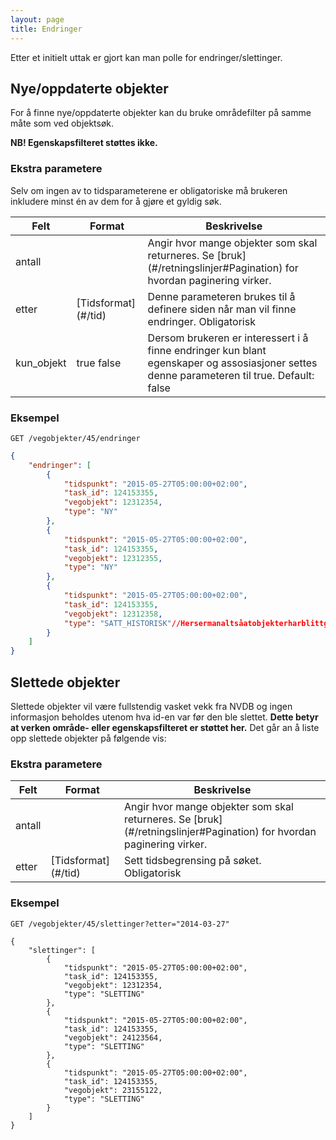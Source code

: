 ```yaml
---
layout: page
title: Endringer
---
```


Etter et initielt uttak er gjort kan man polle for endringer/slettinger.

## Nye/oppdaterte objekter

For å finne nye/oppdaterte objekter kan du bruke områdefilter på samme måte som ved objektsøk. 

**NB! Egenskapsfilteret støttes ikke.**

### Ekstra parametere

Selv om ingen av to tidsparameterene er obligatoriske må brukeren inkludere <emph>minst én</emph> av dem for å gjøre et gyldig søk.

<table>
<thead>
<tr>
<th>Felt</th>
<th>Format</th>
<th>Beskrivelse</th>
</tr>
</thead>
<tbody>
<tr>
<td>antall</td>
<td><nummer></td>
<td>Angir hvor mange objekter som skal returneres. Se [bruk](#/retningslinjer#Pagination) for hvordan paginering virker.  
</td>
</tr>
<tr>
<td>etter</td>
<td>[Tidsformat](#/tid)</td>
<td>Denne parameteren brukes til å definere siden <emph>når</emph> man vil finne endringer.  
Obligatorisk</td>
</tr>
<tr>
<td>kun_objekt</td>
<td>true  
false</td>
<td>Dersom brukeren er interessert i å finne endringer kun blant egenskaper og assosiasjoner settes denne parameteren til true. Default: false</td>
</tr>
</tbody>
</table>

### Eksempel

```
GET /vegobjekter/45/endringer
```

```json
{
    "endringer": [
        {
            "tidspunkt": "2015-05-27T05:00:00+02:00",
            "task_id": 124153355,
            "vegobjekt": 12312354,
            "type": "NY"
        },
        {
            "tidspunkt": "2015-05-27T05:00:00+02:00",
            "task_id": 124153355,
            "vegobjekt": 12312355,
            "type": "NY"
        },
        {
            "tidspunkt": "2015-05-27T05:00:00+02:00",
            "task_id": 124153355,
            "vegobjekt": 12312358,
            "type": "SATT_HISTORISK"//Hersermanaltsåatobjekterharblittgjorthistorisk
        }
    ]
}
```

## Slettede objekter

Slettede objekter vil være fullstendig vasket vekk fra NVDB og ingen informasjon beholdes utenom hva id-en var før den ble slettet. **Dette betyr at verken område- eller egenskapsfilteret er støttet her.** Det går an å liste opp slettede objekter på følgende vis:

### Ekstra parametere

<table>
<thead>
<tr>
<th>Felt</th>
<th>Format</th>
<th>Beskrivelse</th>
</tr>
</thead>
<tbody>
<tr>
<td>antall</td>
<td><nummer></td>
<td>Angir hvor mange objekter som skal returneres. Se [bruk](#/retningslinjer#Pagination) for hvordan paginering virker.  
</td>
</tr>
<tr>
<td>etter</td>
<td>[Tidsformat](#/tid)</td>
<td>Sett tidsbegrensing på søket.  
<span class="obligatorisk">Obligatorisk</span></td>
</tr>
</tbody>
</table>

### Eksempel

`GET /vegobjekter/45/slettinger?etter="2014-03-27"`

```
{
    "slettinger": [
        {
            "tidspunkt": "2015-05-27T05:00:00+02:00",
            "task_id": 124153355,
            "vegobjekt": 12312354,
            "type": "SLETTING"
        },
        {
            "tidspunkt": "2015-05-27T05:00:00+02:00",
            "task_id": 124153355,
            "vegobjekt": 24123564,
            "type": "SLETTING"
        },
        {
            "tidspunkt": "2015-05-27T05:00:00+02:00",
            "task_id": 124153355,
            "vegobjekt": 23155122,
            "type": "SLETTING"
        }
    ]
}
```
